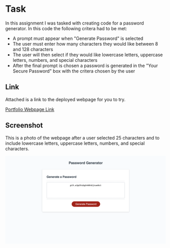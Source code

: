 # Task

In this assignment I was tasked with creating code for a password generator. In this code the following critera had to be met:

- A prompt must appear when "Generate Password" is selected
- The user must enter how many characters they would like between 8 and 128 characters
- The user will then select if they would like lowercase letters, uppercase letters, numbers, and special characters
- After the final prompt is chosen a password is generated in the "Your Secure Password" box with the critera chosen by the user

## Link

Attached is a link to the deployed webpage for you to try.

[Portfolio Webpage Link]()

## Screenshot

This is a photo of the webpage after a user selected 25 characters and to include lowercase letters, uppercase letters, numbers, and special characters.

![Portfolio Webpage Screenshot](Screenshot%202023-04-09%20at%2010.14.51%20PM.png)

